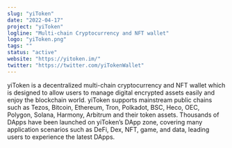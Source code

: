 ```yaml
---
slug: "yiToken"
date: "2022-04-17"
project: "yiToken"
logline: "Multi-chain Cryptocurrency and NFT wallet"
logo: "yiToken.png"
tags: ""
status: "active"
website: "https://yitoken.im/"
twitter: "https://twitter.com/yiTokenWallet"
---
```


yiToken is a decentralized multi-chain cryptocurrency and NFT wallet which is designed to allow users to manage digital encrypted assets easily 
and enjoy the blockchain world. yiToken supports mainstream public chains such as Tezos, Bitcoin, Ethereum, Tron, Polkadot, BSC, Heco, OEC, 
Polygon, Solana, Harmony, Arbitrum and their token assets. Thousands of DApps have been launched on yiToken’s DApp zone, covering many application
scenarios such as DeFi, Dex, NFT, game, and data, leading users to experience the latest DApps.
